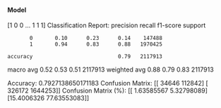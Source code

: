 #### Model
[1 0 0 ... 1 1 1]
Classification Report:
              precision    recall  f1-score   support

           0       0.10      0.23      0.14    147488
           1       0.94      0.83      0.88   1970425

    accuracy                           0.79   2117913
   macro avg       0.52      0.53      0.51   2117913
weighted avg       0.88      0.79      0.83   2117913

Accuracy: 0.7927138650171183
Confusion Matrix:
[[  34646  112842]
 [ 326172 1644253]]
Confusion Matrix (%):
[[ 1.63585567  5.32798089]
 [15.4006326  77.63553083]]
